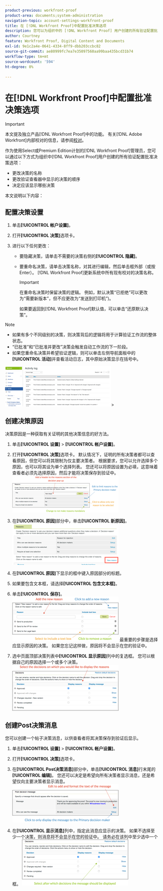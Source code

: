 ```yaml
---
product-previous: workfront-proof
product-area: documents;system-administration
navigation-topic: account-settings-workfront-proof
title: 在 [!DNL Workfront Proof]中配置批准决策选项
description: 您可以为组织中的 [!DNL Workfront Proof] 用户创建的所有验证配置批准决策选项。
author: Courtney
feature: Workfront Proof, Digital Content and Documents
exl-id: 9e1c2a4e-0641-4334-8ff9-dbb203ccbc82
source-git-commit: ae80999fc7ea7e35097560aa99baa435bcd31b74
workflow-type: tm+mt
source-wordcount: '594'
ht-degree: 0%

---
```


# 在[!DNL Workfront Proof]中配置批准决策选项

>[!IMPORTANT]
>
>本文提及独立产品[!DNL Workfront Proof]中的功能。 有关[!DNL Adobe Workfront]内部校对的信息，请参阅[校对](../../../review-and-approve-work/proofing/proofing.md)。

作为使用Select或Premium Edition计划的[!DNL Workfront Proof]管理员，您可以通过以下方式为组织中[!DNL Workfront Proof]用户创建的所有验证配置批准决策选项：

* 更改决策的名称
* 更改验证查看器中显示的决策的顺序
* 决定应该显示哪些决策

本文说明以下内容：

## 配置决策设置

1. 单击&#x200B;**[!UICONTROL 帐户设置]**。
1. 打开&#x200B;**[!UICONTROL 决策]**&#x200B;选项卡。
1. 进行以下任何更改：

   * 要隐藏决策，请单击不需要的决策右侧的&#x200B;**[!UICONTROL 隐藏]**。
   * 要重命名决策，请单击决策名称，对其进行编辑，然后单击框外部（或按Enter）。 [!DNL Workfront Proof]更新系统中所有现有校对的决策名称。

     >[!IMPORTANT]
     >
     >在重命名决策时保留决策的逻辑。 例如，默认决策“已拒绝”可以更改为“需要新版本”，但不应更改为“发送到打印机”)。

     如果要返回到[!DNL Workfront Proof]默认值，可以单击“还原默认决策”。

>[!NOTE]
>
>* 如果有多个不同级别的决策，则决策背后的逻辑将用于计算验证工作流的整体状态。
>* “已批准”和“已批准并更改”决策会触发自动工作流的下一阶段。
>* 如果您重命名决策并希望验证逻辑，则可以单击左侧导航面板中的&#x200B;**[!UICONTROL 活动]**&#x200B;并查看活动日志，其中原始决策显示在括号中。
>
>  ![2016-12-20_1921.png](assets/2016-12-20-1921-350x132.png)>

## 创建决策原因

决策原因是一种获取有关证明的其他决策信息的好方法。

1. 单击&#x200B;**[!UICONTROL 设置]** > **[!UICONTROL 帐户设置]**。

1. 打开&#x200B;**[!UICONTROL 决策]**&#x200B;选项卡。
默认情况下，证明的所有决策者都可以查看原因，但您可以将其限制为仅主要决策者。
根据要求，您可以允许选择多个原因，也可以将其设为单个选择列表。 您还可以将原因设置为必填，这意味着查看者必须先选择原因，然后才能将决策保存到验证中。
   ![原因_设置.png](assets/reasons-setup-350x121.png)

1. 在&#x200B;**[!UICONTROL 原因]**&#x200B;部分中，单击&#x200B;**[!UICONTROL 新原因]**。
   ![New_reason.png](assets/new-reason-350x135.png)

1. 在&#x200B;**[!UICONTROL 原因]**&#x200B;下显示的框中键入原因部分的标题。
1. 如果要包含文本框，请选择&#x200B;**[!UICONTROL 包含文本框]**。
1. 单击&#x200B;**[!UICONTROL 保存]**。
   ![reasons_setup_2.png](assets/reasons-setup-2-350x146.png)
最重要的步骤是选择应显示原因的决策。 如果您忘记这样做，原因将不会显示在您的验证中。

1. 选中页面顶部决策列表中&#x200B;**[!UICONTROL 显示原因]**&#x200B;列中的复选框。 您可以根据自己的原因选择一个或多个决策。
   ![原因_-_decision_selection.png](assets/reasons---decision-selection-350x150.png)

## 创建Post决策消息

您可以创建一个帖子决策消息，以供查看者将其决策保存到验证后显示。

1. 单击&#x200B;**[!UICONTROL 设置]** > **[!UICONTROL 帐户设置]**。

1. 打开&#x200B;**[!UICONTROL 决策]**&#x200B;选项卡。
1. 在&#x200B;**[!UICONTROL Post决策消息]**&#x200B;部分中，单击&#x200B;**[!UICONTROL 消息]**&#x200B;行末尾的&#x200B;**[!UICONTROL 编辑]**。
您还可以决定是希望向所有决策者显示消息，还是希望仅向主要决策者显示消息。
   ![post_decision_message_set_up.png](assets/post-decision-message-set-up-350x125.png)

1. 在&#x200B;**[!UICONTROL 显示消息]**&#x200B;列中，指定此消息应显示的决策。
如果不选择至少一个决策，则消息将不会显示在您的验证中。 请务必在该列中至少选中一个框。
   ![post_decision_message_set_up_2.png](assets/post-decision-message-set-up-2-350x151.png)
